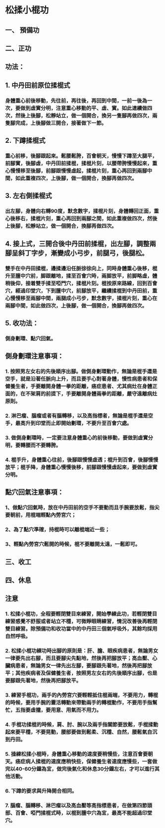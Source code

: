 # 松揉小棍功

## 一、 預備功
## 二、正功
## 功法：
## 1. 中丹田前原位揉棍式
### 身體重心前後移動，先往前，再往後，再回到中間，一前一後為一次，要做到虛實分明，注意重心移動的平、虛、實。如此連續做四次，然後上後腳，松靜站立，做一個開合，換另一隻腳再做四次，兩隻腳完成，上後腳做三開合，接著做下一節。

## 2. 下蹲揉棍式
### 重心前移，後腳跟起來。鬆腰鬆胯，百會朝天，慢慢下蹲至大腿平，前腳實，後腳虛，中丹田前揉棍，揉棍片刻，以腰帶胯慢慢起來，重心慢慢移至後腳，前腳跟慢慢虛起，揉棍片刻，重心再回到兩腳中間，如此重複四次，上後腳，做一個開合，換腳再做四次。

## 3. 左右側揉棍式
### 出左腳，身體向右轉90度，默念數字，揉棍片刻，身體轉回正面，重心後移右，揉棍片刻，重心再回到兩腳之間，如此重複做四次，然後上後腳，松靜站立，做一個開合，換腳再做四次。

## 4. 接上式，三開合後中丹田前揉棍，出左腳，調整兩腳呈斜丁字步，漸變成小弓步，前腿弓，後腿松。
### 雙手在中丹田揉棍，邊揉邊沿任脈徐徐向上，同時身體重心後移，棍升至膻中穴前，脚跟離地，揉至百會穴時，兩脚放平，前脚略虛，體稍後仰，接着雙手揉至啞門穴，揉棍片刻。棍按原來路線，回到百會穴，經過印堂穴，下到膻中穴，前腳放平，繼續揉棍到中丹田前，重心慢慢移至兩腳中間，兩腿成小弓步，默念數字，揉棍片刻，重心在兩腳中間，如此做四次，上後腳，做一個開合，換腳再做四次。

## 5. 收功法：
### 側身劃環、點穴回氣。

## 側身劃環注意事項：
### 1. 按照男左女右的先後順序出腳。做側身劃環動作，無論是棍手還是空手，就是沿著任脈向上升，而且要手心對著身體，慢性病患者和保健養生者，手要離開身體一拳的距離，癌症患者、尤其病灶在身體正面的，在不架肩的前提下，手要離開身體兩拳的距離，嚴守遠離病灶原則。
### 2. 淋巴瘤、腦瘤或者有腦轉移，以及高指標者，無論是棍手還是空手，最高升到印堂而止即開始劃環，不要升至百會穴處。
### 3. 做側身劃環時，一定要注意身體重心的前後移動，要做到虛實分明，要轉腰而不要轉胯。
### 4. 棍手升，身體重心往前，後腳跟慢慢虛透；棍升到百會，後腳慢慢放平；棍手降，身體重心慢慢後移，前腳跟慢慢虛起來，要做到虛實分明。

## 點穴回氣注意事項：
### 1、做點穴回氣時，放在中丹田前的空手不要動而且手腕要放鬆，指尖要朝前，用棍端輕點內勞宮穴；
### 2、為了點穴準確，持棍時可以離棍端近一些；
### 3、輕點內勞宮穴鬆開的時候，棍不要離開太遠，一鬆即可。

## 三、收工
## 四、休息

## 注意
### 1. 松揉小棍功，全程要輕閉雙目來練習，開始學練此功，若輕閉雙目練習感覺不舒服或者站立不穩，可微睜眼睛練習，情況改善後再輕閉雙目練習。除預備功和收功當中的中丹田三個氣呼吸外，其餘均採用自然呼吸。
### 2. 松揉小棍功練功時出腳的原則是：肝、膽、眼疾病患者，無論男女一律要先出右腳，而且要腳尖先點地，然後再把腳放平；高血壓、心臟病患者，無論男女一律先出左腳，要腳跟先著地，然後再把腳放平；其他疾病者及保健養生者，按照男左女右的先後順序出腳，也是要腳跟先著地，然後再把腳放平。
### 3. 練習手棍功，兩手的內勞宮穴要輕輕抵住棍兩端，不要用力，轉棍的時候，要用手腕的靈活轉動來帶動兩手的轉棍動作，不要用手指幫忙，五指要虛攏，要用意、用氣而不用力。
### 4. 手棍功揉棍的時候，肩、肘、腕以及兩手指關節要放鬆，手棍揉動起來要平穩，不要晃動，腰部要做到鬆柔、沉穩、自然，腰鬆氣自沉到丹田。
### 5. 操練松揉小棍時，身體重心移動的速度要稍慢些，注意百會要朝天。癌症病人揉棍的速度應稍快些，保健養生者速度應慢些，一套做完以40-60分鐘為宜，做完後氣化和休息30分鐘左右，才可以進行其他活動。
### 6. 下蹲的要求與升降開合相同。
### 7. 腦瘤、腦轉移、淋巴瘤以及高血壓等高指標患者，在做第四節頭部、百會、啞門揉棍式時，以棍到膻中穴為宜，最高不能超過印堂穴。

